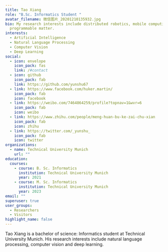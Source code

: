 ```yaml
---
title: Tao Xiang
role: "B.Sc. Informatics Student "
avatar_filename: 微信图片_20201210135932.jpg
bio: My research interests include distributed robotics, mobile computing and
  programmable matter.
interests:
  - Artificial Intelligence
  - Natural Language Processing
  - Computer Vision
  - Deep Learning
social:
  - icon: envelope
    icon_pack: fas
    link: /#contact
  - icon: github
    icon_pack: fab
    link: https://github.com/yunshu67
  - link: https://www.facebook.com/huker.martin/
    icon_pack: fab
    icon: facebook
  - link: https://weibo.com/7464864259/profile?topnav=1&wvr=6
    icon_pack: fab
    icon: weibo
  - link: https://www.zhihu.com/people/meng-huan-bu-ke-zai-chu-xian
    icon_pack: fab
    icon: zhihu
  - link: https://twitter.com/_yunshu_
    icon_pack: fab
    icon: twitter
organizations:
  - name: Technical University Munich
    url: ""
education:
  courses:
    - course: B. Sc. Informatics
      institution: Technical University Munich
      year: 2021
    - course: M. Sc. Informatics
      institution: Technical University Munich
      year: 2023
email: ""
superuser: true
user_groups:
  - Researchers
  - Visitors
highlight_name: false
---
```

Tao Xiang is a bachelor of science: Informatics student at Technical University Munich. His research interests include natural language processing, computer vision and deep learning.